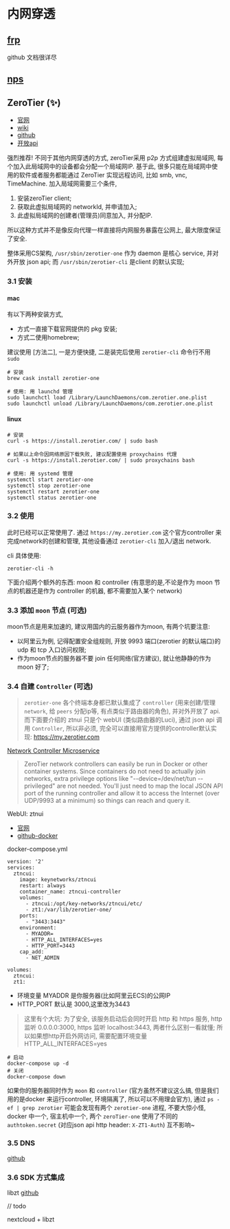 # 内网穿透 
## [frp](https://github.com/fatedier/frp/blob/master/README_zh.md)
github 文档很详尽

## [nps](https://github.com/cnlh/nps)

## ZeroTier (✨)
- [官网](https://www.zerotier.com/)
- [wiki](https://zerotier.atlassian.net/wiki/spaces/SD/overview)
- [github](https://github.com/zerotier/ZeroTierOne)
- [开放api](https://my.zerotier.com/help/api)

强烈推荐! 不同于其他内网穿透的方式, zeroTier采用 p2p 方式组建虚拟局域网, 每个加入此局域网中的设备都会分配一个局域网IP. 基于此, 很多只能在局域网中使用的软件或者服务都能通过 ZeroTier 实现远程访问, 比如 smb, vnc, TimeMachine. 加入局域网需要三个条件, 
1. 安装zeroTier client; 
2. 获取此虚拟局域网的 networkId, 并申请加入; 
3. 此虚拟局域网的创建者(管理员)同意加入, 并分配IP. 

所以这种方式并不是像反向代理一样直接将内网服务暴露在公网上, 最大限度保证了安全.

整体采用CS架构, `/usr/sbin/zerotier-one` 作为 daemon 是核心 service, 并对外开放 json api; 而 `/usr/sbin/zerotier-cli` 是client 的默认实现;

### 3.1 安装
#### mac
有以下两种安装方式, 
 - 方式一直接下载官网提供的 pkg 安装; 
 - 方式二使用homebrew; 

建议使用 [方法二], 一是方便快捷, 二是装完后使用 `zerotier-cli` 命令行不用 `sudo`

```
# 安装
brew cask install zerotier-one

# 使用: 用 launchd 管理
sudo launchctl load /Library/LaunchDaemons/com.zerotier.one.plist
sudo launchctl unload /Library/LaunchDaemons/com.zerotier.one.plist

```
#### linux
```
# 安装
curl -s https://install.zerotier.com/ | sudo bash

# 如果以上命令因网络原因下载失败, 建议配置使用 proxychains 代理
curl -s https://install.zerotier.com/ | sudo proxychains bash

# 使用: 用 systemd 管理
systemctl start zerotier-one
systemctl stop zerotier-one
systemctl restart zerotier-one
systemctl status zerotier-one
```

### 3.2 使用
此时已经可以正常使用了. 通过 `https://my.zerotier.com` 这个官方controller 来完成network的创建和管理, 其他设备通过 `zerotier-cli` 加入/退出 network.

cli 具体使用:
```
zerotier-cli -h
```

下面介绍两个额外的东西: moon 和 controller (有意思的是,不论是作为 moon 节点的机器还是作为 controller 的机器, 都不需要加入某个 network)
### 3.3 添加 `moon` 节点 (可选)
moon节点是用来加速的, 建议用国内的云服务器作为moon, 有两个坑要注意:
- 以阿里云为例, 记得配置安全组规则, 开放 9993 端口(zerotier 的默认端口)的 udp 和 tcp 入口访问权限;
- 作为moon节点的服务器不要 join 任何网络(官方建议), 就让他静静的作为 moon 好了;

### 3.4 自建 `Controller` (可选)
> `zerotier-one` 各个终端本身都已默认集成了 `controller` (用来创建/管理 `network`, 给 `peers` 分配ip等, 有点类似于路由器的角色), 并对外开放了 api. 而下面要介绍的 ztnui 只是个 webUI (类似路由器的Luci), 通过 json api 调用 `Controller`, 所以非必须, 完全可以直接用官方提供的controller默认实现: https://my.zerotier.com

[Network Controller Microservice](https://github.com/zerotier/ZeroTierOne/tree/master/controller)
>ZeroTier network controllers can easily be run in Docker or other container systems. Since containers do not need to actually join networks, extra privilege options like "--device=/dev/net/tun --privileged" are not needed. You'll just need to map the local JSON API port of the running controller and allow it to access the Internet (over UDP/9993 at a minimum) so things can reach and query it.

WebUI: ztnui
- [官网](https://key-networks.com/ztncui/)
- [github-docker](https://github.com/key-networks/ztncui-containerized)

docker-compose.yml
```
version: '2'
services:
  ztncui:
    image: keynetworks/ztncui
    restart: always
    container_name: ztncui-controller
    volumes:
      - ztncui:/opt/key-networks/ztncui/etc/
      - zt1:/var/lib/zerotier-one/
    ports:
      - "3443:3443"
    environment:
      - MYADDR=
      - HTTP_ALL_INTERFACES=yes
      - HTTP_PORT=3443
    cap_add:
      - NET_ADMIN

volumes:
  ztncui:
  zt1:
```
- 环境变量 MYADDR 是你服务器(比如阿里云ECS)的公网IP
- HTTP_PORT 默认是 3000,这里改为3443

> 这里有个大坑: 为了安全, 该服务启动后会同时开启 http 和 https 服务, http 监听 0.0.0.0:3000, https 监听 localhost:3443, 两者什么区别一看就懂; 所以如果想http开启外网访问, 需要配置环境变量 HTTP_ALL_INTERFACES=yes
> 
```
# 启动
docker-compose up -d
# 关闭
docker-compose down
```
如果你的服务器同时作为 `moon` 和 `controller` (官方虽然不建议这么搞, 但是我们用的是docker 来运行controller, 环境隔离了, 所以可以不用理会官方), 通过 `ps -ef | grep zerotier` 可能会发现有两个 `zerotier-one` 进程, 不要大惊小怪, docker 中一个, 宿主机中一个, 两个 `zeroTier-one` 使用了不同的 `authtoken.secret` (对应json api http header: `X-ZT1-Auth`) 互不影响~

### 3.5 DNS
[github](https://github.com/uxbh/ztdns)

### 3.6 SDK 方式集成
libzt
[github](https://github.com/zerotier/libzt)

// todo

nextcloud + libzt